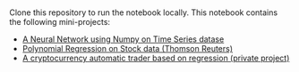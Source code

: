 # 

Clone this repository to run the notebook locally. This notebook contains the following mini-projects:

- [A Neural Network using Numpy on Time Series datase](http://tanzimsaqib.com/nn-numpy-timeseries)
- [Polynomial Regression on Stock data (Thomson Reuters)](https://github.com/tsaqib/ml-playground/blob/master/thomson-reuters-poly-reg/thomson-reuters-poly-reg.ipynb)
- [A cryptocurrency automatic trader based on regression (private project)](https://github.com/tsaqib/ml-playground/blob/master/crypto-trader/README.md)